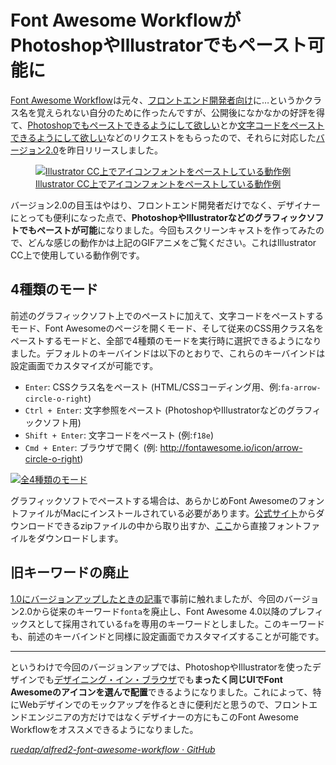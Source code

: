 # <span>Font Awesome Workflowが</span><span>PhotoshopやIllustratorでもペースト可能に</span>

[Font Awesome Workflow](https://github.com/ruedap/alfred2-font-awesome-workflow)は元々、[フロントエンド開発者向け](/2013/10/30/alfred-workflow-for-front-end-developers)に…というかクラス名を覚えられない自分のために作ったんですが、公開後になかなかの好評を得て、[Photoshopでもペーストできるようにして欲しい](https://github.com/ruedap/alfred2-font-awesome-workflow/issues/43)とか[文字コードをペーストできるようにして欲しい](https://github.com/ruedap/alfred2-font-awesome-workflow/issues/29)などのリクエストをもらったので、それらに対応した[バージョン2.0](https://github.com/ruedap/alfred2-font-awesome-workflow/blob/master/CHANGELOG.md)を昨日リリースしました。

<figure>
<a href="/assets/2013/11/18/font-awesome-workflow-for-web-designers-01.gif">
<img src="/assets/2013/11/18/font-awesome-workflow-for-web-designers-01.gif" alt="Illustrator CC上でアイコンフォントをペーストしている動作例">
<figcaption>Illustrator CC上でアイコンフォントをペーストしている動作例</figcaption>
</a>
</figure>

バージョン2.0の目玉はやはり、フロントエンド開発者だけでなく、デザイナーにとっても便利になった点で、**PhotoshopやIllustratorなどのグラフィックソフトでもペーストが可能**になりました。今回もスクリーンキャストを作ってみたので、どんな感じの動作かは上記のGIFアニメをご覧ください。これはIllustrator CC上で使用している動作例です。


## 4種類のモード

前述のグラフィックソフト上でのペーストに加えて、文字コードをペーストするモード、Font Awesomeのページを開くモード、そして従来のCSS用クラス名をペーストするモードと、全部で4種類のモードを実行時に選択できるようになりました。デフォルトのキーバインドは以下のとおりで、これらのキーバインドは設定画面でカスタマイズが可能です。

- `Enter`: CSSクラス名をペースト (HTML/CSSコーディング用、例:`fa-arrow-circle-o-right`)
- `Ctrl + Enter`: 文字参照をペースト (PhotoshopやIllustratorなどのグラフィックソフト用)
- `Shift + Enter`: 文字コードをペースト (例:`f18e`)
- `Cmd + Enter`: ブラウザで開く (例: <http://fontawesome.io/icon/arrow-circle-o-right>)

[![全4種類のモード](/assets/2013/11/18/font-awesome-workflow-for-web-designers-02.png)](/assets/2013/11/18/font-awesome-workflow-for-web-designers-02.png)

グラフィックソフトでペーストする場合は、あらかじめFont AwesomeのフォントファイルがMacにインストールされている必要があります。[公式サイト](http://fontawesome.io/)からダウンロードできるzipファイルの中から取り出すか、[ここ](https://github.com/FortAwesome/Font-Awesome/tree/master/fonts)から直接フォントファイルをダウンロードします。


## 旧キーワードの廃止

[1.0にバージョンアップしたときの記事](http://localhost:6006/2013/10/25/alfred-workflow-for-font-awesome-4)で事前に触れましたが、今回のバージョン2.0から従来のキーワード`fonta`を廃止し、Font Awesome 4.0以降のプレフィックスとして採用されている`fa`を専用のキーワードとしました。このキーワードも、前述のキーバインドと同様に設定画面でカスタマイズすることが可能です。

* * *

というわけで今回のバージョンアップでは、PhotoshopやIllustratorを使ったデザインでも[デザイニング・イン・ブラウザ](http://design-spice.com/2012/06/29/designing-in-the-browser/)でも**まったく同じUIでFont Awesomeのアイコンを選んで配置**できるようになりました。これによって、特にWebデザインでのモックアップを作るときに便利だと思うので、フロントエンドエンジニアの方だけではなくデザイナーの方にもこのFont Awesome Workflowをオススメできるようになりました。

<cite>[ruedap/alfred2-font-awesome-workflow · GitHub](https://github.com/ruedap/alfred2-font-awesome-workflow)</cite>
